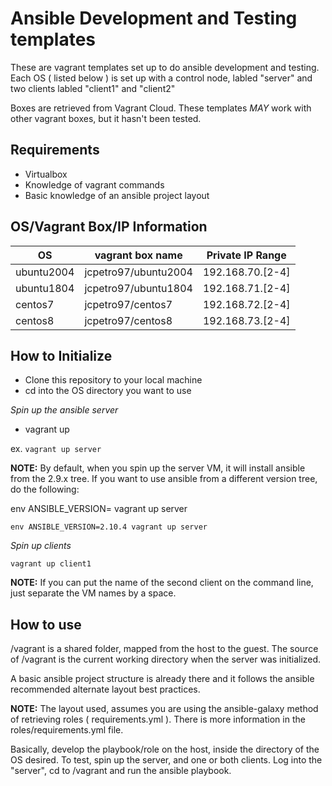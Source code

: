 # Ansible Development and Testing templates

These are vagrant templates set up to do ansible development and testing.  Each OS ( listed below ) is set up with a control node, labled "server" and two clients labled "client1" and "client2"

Boxes are retrieved from Vagrant Cloud.  These templates _MAY_ work with other vagrant boxes, but it hasn't been tested.
## Requirements

* Virtualbox 
* Knowledge of vagrant commands
* Basic knowledge of an ansible project layout
## OS/Vagrant Box/IP Information

| OS         | vagrant box name       |Private IP Range|
| ---------- | ---------------------- |----------------|
| ubuntu2004 | jcpetro97/ubuntu2004 |192.168.70.[2-4]|
| ubuntu1804 | jcpetro97/ubuntu1804 |192.168.71.[2-4]|
| centos7    | jcpetro97/centos7    |192.168.72.[2-4]|
| centos8    | jcpetro97/centos8    |192.168.73.[2-4]|


## How to Initialize

* Clone this repository to your local machine
* cd into the OS directory you want to use

_Spin up the ansible server_

* vagrant up <VM name>

ex. `vagrant up server`

**NOTE:** By default, when you spin up the server VM, it will install ansible from the 2.9.x tree.  If you want to use ansible from a different version tree, do the following:

env ANSIBLE_VERSION=<version number> vagrant up server

`env ANSIBLE_VERSION=2.10.4 vagrant up server`

_Spin up clients_

`vagrant up client1`

**NOTE:** If you can put the name of the second client on the command line, just separate the VM names by a space.

## How to use

/vagrant is a shared folder, mapped from the host to the guest.  The source of /vagrant is the current working directory when the server was initialized.  

A basic ansible project structure is already there and it follows the ansible recommended alternate layout best practices.  

**NOTE:** The layout used, assumes you are using the ansible-galaxy method of retrieving roles ( requirements.yml ).  There is more information in the roles/requirements.yml file.

Basically, develop the playbook/role on the host, inside the directory of the OS desired.  To test, spin up the server, and one or both clients.  Log into the "server", cd to /vagrant and run the ansible playbook.
